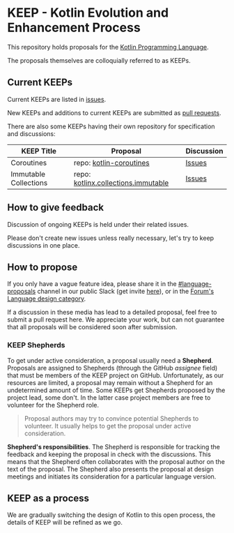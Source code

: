 # KEEP - Kotlin Evolution and Enhancement Process

This repository holds proposals for the [Kotlin Programming Language](https://kotlinlang.org).

The proposals themselves are colloquially referred to as KEEPs. 

## Current KEEPs

Current KEEPs are listed in [issues](https://github.com/Kotlin/KEEP/issues).

New KEEPs and additions to current KEEPs are submitted as [pull requests](https://github.com/Kotlin/KEEP/pulls).

There are also some KEEPs having their own repository for specification and discussions:

| KEEP Title | Proposal | Discussion |
| ---- | -------- | ---------- |
| Coroutines | repo: [kotlin-coroutines](https://github.com/Kotlin/kotlin-coroutines) | [Issues](https://github.com/Kotlin/kotlin-coroutines/issues)
| Immutable Collections | repo: [kotlinx.collections.immutable](https://github.com/Kotlin/kotlinx.collections.immutable/blob/master/proposal.md) | [Issues](https://github.com/Kotlin/kotlinx.collections.immutable/issues)

## How to give feedback

Discussion of ongoing KEEPs is held under their related issues.

Please don't create new issues unless really necessary, let's try to keep discussions in one place.

## How to propose

If you only have a vague feature idea, please share it in the [#language-proposals](https://kotlinlang.slack.com/messages/language-proposals/) channel in our public Slack (get invite [here](http://slack.kotlinlang.org/)), or in the [Forum's Language design category](https://discuss.kotlinlang.org/c/language-design).

If a discussion in these media has lead to a detailed proposal, feel free to submit a pull request here. We appreciate your work, but can not guarantee that all proposals will be considered soon after submission.

### KEEP Shepherds

To get under active consideration, a proposal usually need a **Shepherd**. Proposals are assigned to Shepherds (through the GitHub *assignee* field) that must be members of the KEEP project on GitHub. Unfortunately, as our resources are limited, a proposal may remain without a Shepherd for an undetermined amount of time. Some KEEPs get Shepherds proposed by the project lead, some don't. In the latter case project members are free to volunteer for the Shepherd role.  

> Proposal authors may try to convince potential Shepherds to volunteer. It usually helps to get the proposal under active consideration. 

**Shepherd's responsibilities**. The Shepherd is responsible for tracking the feedback and keeping the proposal in check with the discussions. This means that the Shepherd often collaborates with the proposal author on the text of the proposal. The Shepherd also presents the proposal at design meetings and initiates its consideration for a particular language version.   

## KEEP as a process

We are gradually switching the design of Kotlin to this open process, the details of KEEP will be refined as we go.
